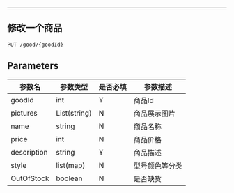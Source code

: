 
---
## 修改一个商品

```
PUT /good/{goodId}
```

## Parameters

|参数名|参数类型|是否必填|参数描述|
|-----|--------|-------|--------|
|goodId|int|Y|商品Id|
|pictures|List(string)|N|商品展示图片|
|name|string|N|商品名称|
|price|int|N|商品价格|
|description|string|Y|商品描述|
|style|list(map)|N|型号颜色等分类|
|OutOfStock|boolean|N|是否缺货|
